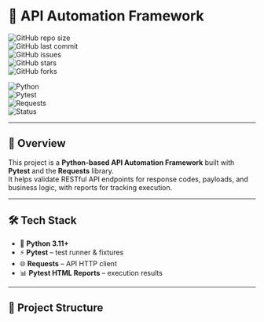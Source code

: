 # 🚀 API Automation Framework  

![GitHub repo size](https://img.shields.io/github/repo-size/YOUR-USERNAME/YOUR-REPO?color=blue)  
![GitHub last commit](https://img.shields.io/github/last-commit/YOUR-USERNAME/YOUR-REPO?color=green)  
![GitHub issues](https://img.shields.io/github/issues/YOUR-USERNAME/YOUR-REPO)  
![GitHub stars](https://img.shields.io/github/stars/YOUR-USERNAME/YOUR-REPO?style=social)  
![GitHub forks](https://img.shields.io/github/forks/YOUR-USERNAME/YOUR-REPO?style=social)  

![Python](https://img.shields.io/badge/Python-3.11%2B-blue?logo=python)  
![Pytest](https://img.shields.io/badge/Test_Framework-Pytest-green?logo=pytest)  
![Requests](https://img.shields.io/badge/HTTP_Library-Requests-orange?logo=fastapi)  
![Status](https://img.shields.io/badge/Status-Active-success)  

---

## 📌 Overview  
This project is a **Python-based API Automation Framework** built with **Pytest** and the **Requests** library.  
It helps validate RESTful API endpoints for response codes, payloads, and business logic, with reports for tracking execution.  

---

## 🛠️ Tech Stack  
- 🐍 **Python 3.11+**  
- ⚡ **Pytest** – test runner & fixtures  
- 🌐 **Requests** – API HTTP client  
- 📊 **Pytest HTML Reports** – execution results  

---

## 📂 Project Structure  
